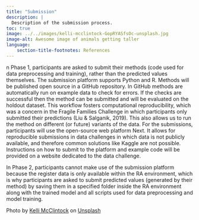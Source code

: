 ```yaml
---
title: "Submission"
description: |
  Description of the submission process.
toc: true
image: ../../images/kelli-mcclintock-GopRYASfsOc-unsplash.jpg
image-alt: Awesome image of animals getting taller
language: 
    section-title-footnotes: References
---
```


n Phase 1, participants are asked to submit their methods (code used for data preprocessing and training), rather than the predicted values themselves. The submission platform supports Python and R. Methods will be published open source in a GitHub repository. In GitHub methods are automatically run on example data to check for errors. If the checks are successful then the method can be submitted and will be evaluated on the holdout dataset. This workflow fosters computational reproducibility, which was a concern in the Fragile Families Challenge in which participants only submitted their predictions (Liu & Salganik, 2019). This also allows us to run the method on different (or future) variants of the data. For the submissions, participants will use the open-source web platform Next. It allows for reproducible submissions in data challenges in which data is not publicly available, and therefore common solutions like Kaggle are not possible. Instructions on how to submit to the platform and example code will be provided on a website dedicated to the data challenge.  

In Phase 2, participants cannot make use of the submission platform because the register data is only available within the RA environment, which is why participants are asked to submit predicted values (generated by their method) by saving them in a specified folder inside the RA environment along with the trained model and all scripts used for data preprocessing and model training. 




Photo by <a href="https://unsplash.com/@kelli_mcclintock?utm_content=creditCopyText&utm_medium=referral&utm_source=unsplash">Kelli McClintock</a> on <a href="https://unsplash.com/photos/white-box-on-white-table-GopRYASfsOc?utm_content=creditCopyText&utm_medium=referral&utm_source=unsplash">Unsplash</a>
  